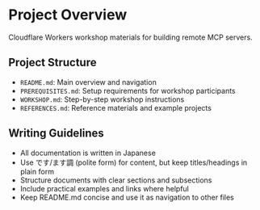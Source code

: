 # Project Overview

Cloudflare Workers workshop materials for building remote MCP servers.

## Project Structure

- `README.md`: Main overview and navigation
- `PREREQUISITES.md`: Setup requirements for workshop participants
- `WORKSHOP.md`: Step-by-step workshop instructions
- `REFERENCES.md`: Reference materials and example projects

## Writing Guidelines

- All documentation is written in Japanese
- Use です/ます調 (polite form) for content, but keep titles/headings in plain form
- Structure documents with clear sections and subsections
- Include practical examples and links where helpful
- Keep README.md concise and use it as navigation to other files